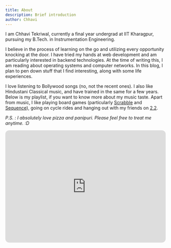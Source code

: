 ```yaml
---
title: About
description: Brief introduction
author: Chhavi
---
```


I am Chhavi Tekriwal, currently a final year undergrad at IIT Kharagpur, pursuing my B.Tech. in Instrumentation Engineering.

I believe in the process of learning on the go and utilizing every opportunity knocking at the door. I have tried my hands at web development and am particularly interested in backend technologies. At the time of writing this, I am reading about operating systems and computer networks. In this blog, I plan to pen down stuff that I find interesting, along with some life experiences.

I love listening to Bollywood songs (no, not the recent ones). I also like Hindustani Classical music, and have trained in the same for a few years. Below is my playlist, if you want to know more about my music taste. Apart from music, I like playing board games (particularly [Scrabble](https://www.wikihow.com/Play-Scrabble) and [Sequence](https://www.wikihow.com/Play-Sequence)), going on cycle rides and hanging out with my friends on [2.2](https://wiki.metakgp.org/w/2.2).

_P.S. : I absolutely love pizza and panipuri. Please feel free to treat me anytime. :D_

<iframe style="border-radius:12px" src="https://open.spotify.com/embed/playlist/6p6wWgGnVyEDPVQByVSBxR?utm_source=generator&theme=0" width="100%" height="352" frameBorder="0" allowfullscreen="" allow="autoplay; clipboard-write; encrypted-media; fullscreen; picture-in-picture" loading="lazy"></iframe>